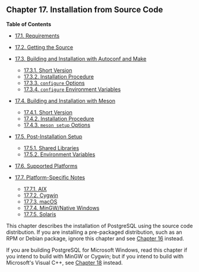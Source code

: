 ## Chapter 17. Installation from Source Code

**Table of Contents**

- [17.1. Requirements](install-requirements)
- [17.2. Getting the Source](install-getsource)
- [17.3. Building and Installation with Autoconf and Make](install-make)

  - [17.3.1. Short Version](install-make#INSTALL-SHORT-MAKE)
  - [17.3.2. Installation Procedure](install-make#INSTALL-PROCEDURE-MAKE)
  - [17.3.3. `configure` Options](install-make#CONFIGURE-OPTIONS)
  - [17.3.4. `configure` Environment Variables](install-make#CONFIGURE-ENVVARS)

- [17.4. Building and Installation with Meson](install-meson)

  - [17.4.1. Short Version](install-meson#INSTALL-SHORT-MESON)
  - [17.4.2. Installation Procedure](install-meson#INSTALL-PROCEDURE-MESON)
  - [17.4.3. `meson setup` Options](install-meson#MESON-OPTIONS)

- [17.5. Post-Installation Setup](install-post)

  - [17.5.1. Shared Libraries](install-post#INSTALL-POST-SHLIBS)
  - [17.5.2. Environment Variables](install-post#INSTALL-POST-ENV-VARS)

- [17.6. Supported Platforms](supported-platforms)
- [17.7. Platform-Specific Notes](installation-platform-notes)

  - [17.7.1. AIX](installation-platform-notes#INSTALLATION-NOTES-AIX)
  - [17.7.2. Cygwin](installation-platform-notes#INSTALLATION-NOTES-CYGWIN)
  - [17.7.3. macOS](installation-platform-notes#INSTALLATION-NOTES-MACOS)
  - [17.7.4. MinGW/Native Windows](installation-platform-notes#INSTALLATION-NOTES-MINGW)
  - [17.7.5. Solaris](installation-platform-notes#INSTALLATION-NOTES-SOLARIS)

This chapter describes the installation of PostgreSQL using the source code distribution. If you are installing a pre-packaged distribution, such as an RPM or Debian package, ignore this chapter and see [Chapter 16](install-binaries 'Chapter 16. Installation from Binaries') instead.

If you are building PostgreSQL for Microsoft Windows, read this chapter if you intend to build with MinGW or Cygwin; but if you intend to build with Microsoft's Visual C++, see [Chapter 18](install-windows 'Chapter 18. Installation from Source Code on Windows') instead.
